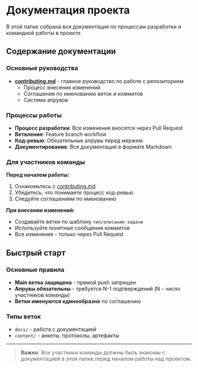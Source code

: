 # Документация проекта

В этой папке собрана вся документация по процессам разработки и командной
работы в проекте.

## Содержание документации

### Основные руководства

- **[contributing.md](contributing.md)** - главное руководство по работе с
репозиторием
  - Процесс внесения изменений
  - Соглашения по именованию веток и коммитов
  - Система апрувов

### Процессы работы

- **Процесс разработки**: Все изменения вносятся через Pull Request
- **Ветвление**: Feature branch workflow
- **Код-ревью**: Обязательные апрувы перед мержем
- **Документирование**: Вся документация в формате Markdown

### Для участников команды

**Перед началом работы:**

1. Ознакомьтесь с [contributing.md](contributing.md)
2. Убедитесь, что понимаете процесс код-ревью
3. Следуйте соглашениям по именованию

**При внесении изменений:**

- Создавайте ветки по шаблону `тип/описание-задачи`
- Используйте понятные сообщения коммитов
- Все изменения - только через Pull Request

## Быстрый старт

### Основные правила

- **Main ветка защищена** - прямой push запрещен
- **Апрувы обязательны** - требуется N-1 подтверждений (N - число
участников команды)
- **Ветки именуются единообразно** по соглашению

### Типы веток

- `docs/` - работа с документацией
- `content/` - анкеты, протоколы, артефакты

---

> **Важно**: Все участники команды должны быть знакомы с документацией в
> этой папке перед началом работы над проектом.
